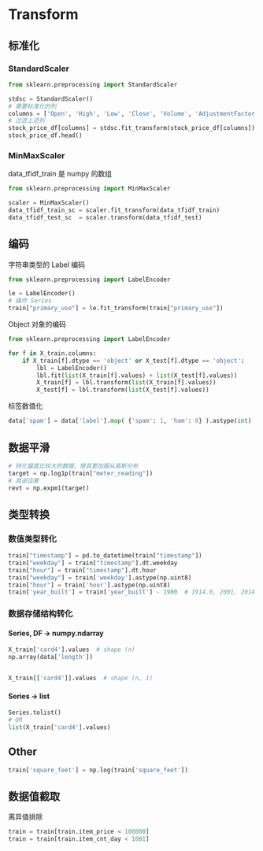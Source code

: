 # Transform

## 标准化

### StandardScaler

```python
from sklearn.preprocessing import StandardScaler

stdsc = StandardScaler()
# 需要标准化的列
columns = ['Open', 'High', 'Low', 'Close', 'Volume', 'AdjustmentFactor', 'ExpectedDividend', 'SupervisionFlag']
# 过滤上述列
stock_price_df[columns] = stdsc.fit_transform(stock_price_df[columns])
stock_price_df.head()
```

### MinMaxScaler

data_tfidf_train 是 numpy 的数组

```python
from sklearn.preprocessing import MinMaxScaler

scaler = MinMaxScaler()
data_tfidf_train_sc = scaler.fit_transform(data_tfidf_train)
data_tfidf_test_sc  = scaler.transform(data_tfidf_test)
```


## 编码

字符串类型的 Label 编码

```python
from sklearn.preprocessing import LabelEncoder

le = LabelEncoder()
# 操作 Series
train["primary_use"] = le.fit_transform(train["primary_use"])
```

Object 对象的编码

```python
from sklearn.preprocessing import LabelEncoder

for f in X_train.columns:
    if X_train[f].dtype == 'object' or X_test[f].dtype == 'object':
        lbl = LabelEncoder()
        lbl.fit(list(X_train[f].values) + list(X_test[f].values))
        X_train[f] = lbl.transform(list(X_train[f].values))
        X_test[f] = lbl.transform(list(X_test[f].values))  
```

标签数值化

```python
data['spam'] = data['label'].map( {'spam': 1, 'ham': 0} ).astype(int)
```

## 数据平滑

```python
# 转化偏度比较大的数据，使其更加服从高斯分布
target = np.log1p(train["meter_reading"])
# 其逆运算
revt = np.expm1(target)
```

## 类型转换

### 数值类型转化

```python
train["timestamp"] = pd.to_datetime(train["timestamp"])
train["weekday"] = train["timestamp"].dt.weekday
train["hour"] = train["timestamp"].dt.hour
train["weekday"] = train['weekday'].astype(np.uint8)
train["hour"] = train['hour'].astype(np.uint8)
train['year_built'] = train['year_built'] - 1900  # 1914.0, 2001, 2014
```

### 数据存储结构转化

#### Series, DF -> numpy.ndarray

```python
X_train['card4'].values  # shape (n)
np.array(data['length'])


X_train[['card4']].values  # shape (n, 1)

```

#### Series -> list

```python
Series.tolist()
# OR
list(X_train['card4'].values)
```



## Other

```python
train['square_feet'] = np.log(train['square_feet'])
```

## 数据值截取

离异值排除

```python
train = train[train.item_price < 100000]
train = train[train.item_cnt_day < 1001]
```